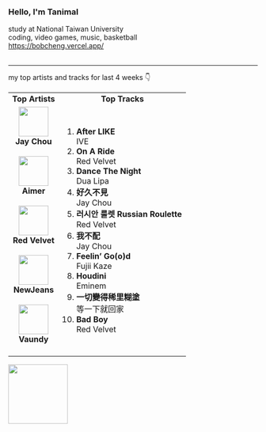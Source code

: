 ### Hello, I'm Tanimal
study at National Taiwan University  
coding, video games, music, basketball  
https://bobcheng.vercel.app/  
<br>

---

my top artists and tracks for last 4 weeks 👇
<table>
  <tr>
    <td align="center"><strong>Top Artists</strong></td>
    <td align="center"><strong>Top Tracks</strong></td>
  </tr>
  <tr>
    <td align="center" id="top-artist"><div><img width='60px' src='https://i.scdn.co/image/ab6761610000e5eb02b3aa55ba238b2ceafb09da'><br><strong>Jay Chou</strong></div><br>
<div><img width='60px' src='https://i.scdn.co/image/ab6761610000e5eb23241889efb57a4ce8338932'><br><strong>Aimer</strong></div><br>
<div><img width='60px' src='https://i.scdn.co/image/ab6761610000e5eb02a562ea6b1dc718394010ac'><br><strong>Red Velvet</strong></div><br>
<div><img width='60px' src='https://i.scdn.co/image/ab6761610000e5eb80668ba2b15094d083780ea9'><br><strong>NewJeans</strong></div><br>
<div><img width='60px' src='https://i.scdn.co/image/ab6761610000e5ebb6e409f6c3d8b08a2f52072e'><br><strong>Vaundy</strong></div><br>
</td>
   <td id="top-track"><ol>
<li><div><strong>After LIKE</strong></div>
<div>IVE</div></li>
<li><div><strong>On A Ride</strong></div>
<div>Red Velvet</div></li>
<li><div><strong>Dance The Night</strong></div>
<div>Dua Lipa</div></li>
<li><div><strong>好久不見</strong></div>
<div>Jay Chou</div></li>
<li><div><strong>러시안 룰렛 Russian Roulette</strong></div>
<div>Red Velvet</div></li>
<li><div><strong>我不配</strong></div>
<div>Jay Chou</div></li>
<li><div><strong>Feelin’ Go(o)d</strong></div>
<div>Fujii Kaze</div></li>
<li><div><strong>Houdini</strong></div>
<div>Eminem</div></li>
<li><div><strong>一切變得稀里糊塗</strong></div>
<div>等一下就回家</div></li>
<li><div><strong>Bad Boy</strong></div>
<div>Red Velvet</div></li>
</ol></td>
  </tr>
</table>
<a href="https://open.spotify.com/">
  <img width="120px" src="https://github.com/Tanimal19/Tanimal19/blob/bf0a3a19f66ada166be4661cd923271218886fa4/icon/Spotify_Logo_CMYK_Green.png">
</a>

<!---
Tanimal19/Tanimal19 is a ✨ special ✨ repository because its `README.md` (this file) appears on your GitHub profile.
You can click the Preview link to take a look at your changes.
--->
